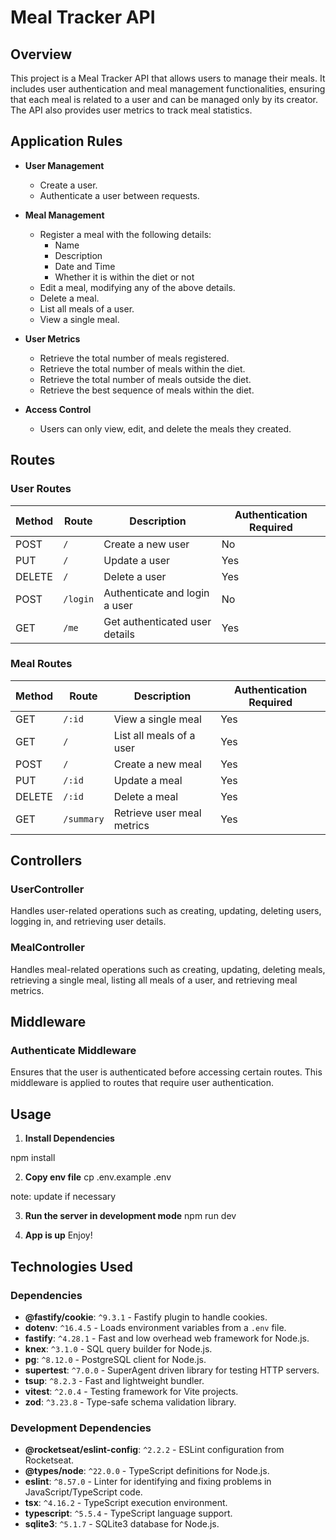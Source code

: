 # Meal Tracker API

## Overview

This project is a Meal Tracker API that allows users to manage their meals. It includes user authentication and meal management functionalities, ensuring that each meal is related to a user and can be managed only by its creator. The API also provides user metrics to track meal statistics.

## Application Rules

- **User Management**
  - Create a user.
  - Authenticate a user between requests.
  
- **Meal Management**
  - Register a meal with the following details:
    - Name
    - Description
    - Date and Time
    - Whether it is within the diet or not
  - Edit a meal, modifying any of the above details.
  - Delete a meal.
  - List all meals of a user.
  - View a single meal.
  
- **User Metrics**
  - Retrieve the total number of meals registered.
  - Retrieve the total number of meals within the diet.
  - Retrieve the total number of meals outside the diet.
  - Retrieve the best sequence of meals within the diet.

- **Access Control**
  - Users can only view, edit, and delete the meals they created.

## Routes

### User Routes

| Method | Route        | Description                     | Authentication Required |
| ------ | ------------ | ------------------------------- | ----------------------- |
| POST   | `/`          | Create a new user               | No                      |
| PUT    | `/`          | Update a user                   | Yes                     |
| DELETE | `/`          | Delete a user                   | Yes                     |
| POST   | `/login`     | Authenticate and login a user   | No                      |
| GET    | `/me`        | Get authenticated user details  | Yes                     |

### Meal Routes

| Method | Route           | Description                    | Authentication Required |
| ------ | --------------- | ------------------------------ | ----------------------- |
| GET    | `/:id`          | View a single meal             | Yes                     |
| GET    | `/`             | List all meals of a user       | Yes                     |
| POST   | `/`             | Create a new meal              | Yes                     |
| PUT    | `/:id`          | Update a meal                  | Yes                     |
| DELETE | `/:id`          | Delete a meal                  | Yes                     |
| GET    | `/summary`      | Retrieve user meal metrics     | Yes                     |

## Controllers

### UserController

Handles user-related operations such as creating, updating, deleting users, logging in, and retrieving user details.

### MealController

Handles meal-related operations such as creating, updating, deleting meals, retrieving a single meal, listing all meals of a user, and retrieving meal metrics.

## Middleware

### Authenticate Middleware

Ensures that the user is authenticated before accessing certain routes. This middleware is applied to routes that require user authentication.

## Usage

1. **Install Dependencies**

npm install

2. **Copy env file**
cp .env.example .env

note: update if necessary

3. **Run the server in development mode**
npm run dev

4. **App is up**
Enjoy!

## Technologies Used

### Dependencies

- **@fastify/cookie**: `^9.3.1` - Fastify plugin to handle cookies.
- **dotenv**: `^16.4.5` - Loads environment variables from a `.env` file.
- **fastify**: `^4.28.1` - Fast and low overhead web framework for Node.js.
- **knex**: `^3.1.0` - SQL query builder for Node.js.
- **pg**: `^8.12.0` - PostgreSQL client for Node.js.
- **supertest**: `^7.0.0` - SuperAgent driven library for testing HTTP servers.
- **tsup**: `^8.2.3` - Fast and lightweight bundler.
- **vitest**: `^2.0.4` - Testing framework for Vite projects.
- **zod**: `^3.23.8` - Type-safe schema validation library.

### Development Dependencies

- **@rocketseat/eslint-config**: `^2.2.2` - ESLint configuration from Rocketseat.
- **@types/node**: `^22.0.0` - TypeScript definitions for Node.js.
- **eslint**: `^8.57.0` - Linter for identifying and fixing problems in JavaScript/TypeScript code.
- **tsx**: `^4.16.2` - TypeScript execution environment.
- **typescript**: `^5.5.4` - TypeScript language support.
- **sqlite3**: `^5.1.7` - SQLite3 database for Node.js.